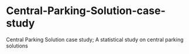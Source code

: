 # Central-Parking-Solution-case-study
Central Parking Solution case study; A statistical study on central parking solutions
